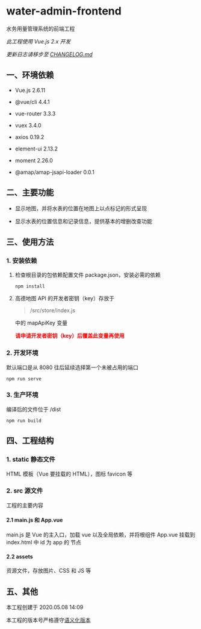 # water-admin-frontend

水务用量管理系统的前端工程

_此工程使用 Vue.js 2.x 开发_

_更新日志请移步至 [CHANGELOG.md](CHANGELOG.md)_

## 一、环境依赖

- Vue.js 2.6.11

- @vue/cli 4.4.1

- vue-router 3.3.3

- vuex 3.4.0

- axios 0.19.2

- element-ui 2.13.2

- moment 2.26.0

- @amap/amap-jsapi-loader 0.0.1

## 二、主要功能

- 显示地图，并将水表的位置在地图上以点标记的形式呈现

- 显示水表的位置信息和记录信息，提供基本的增删改查功能

## 三、使用方法

### 1. 安装依赖

1. 检查根目录的包依赖配置文件 package.json，安装必需的依赖

   ```
   npm install
   ```

2. 高德地图 API 的开发者密钥（key）存放于

   > /src/store/index.js

   中的 mapApiKey 变量

   **<span style="color: red">请申请开发者密钥（key）后覆盖此变量再使用</span>**

### 2. 开发环境

默认端口是从 8080 往后延续选择第一个未被占用的端口

```
npm run serve
```

### 3. 生产环境

编译后的文件位于 /dist

```
npm run build
```

## 四、工程结构

### 1. static 静态文件

HTML 模板（Vue 要挂载的 HTML），图标 favicon 等

### 2. src 源文件

工程的主要内容

#### 2.1 main.js 和 App.vue

main.js 是 Vue 的主入口，加载 vue 以及全局依赖，并将根组件 App.vue 挂载到 index.html 中 id 为 app 的 节点

#### 2.2 assets

资源文件，存放图片、CSS 和 JS 等

## 五、其他

本工程创建于 2020.05.08 14:09

本工程的版本号严格遵守[语义化版本](https://semver.org/lang/zh-CN/)
